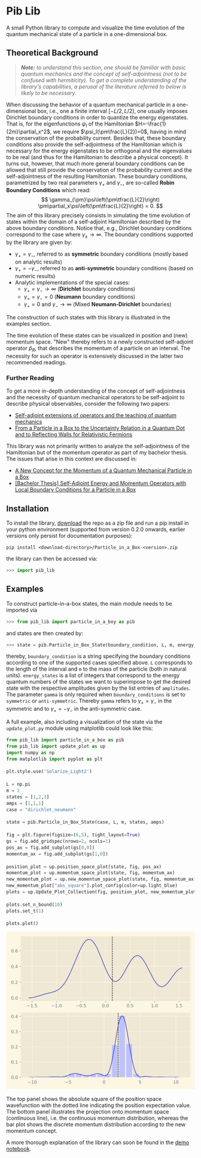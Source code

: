 # Pib Lib
A small Python library to compute and visualize the time evolution of the quantum mechanical state of a particle in a one-dimensional box.

## Theoretical Background 
> **_Note:_** _to understand this section, one should be familiar with basic quantum mechanics and the concept of self-adjointness (not to be confused with hermiticity). To get a complete understanding of the library's capabilities, a perusal of the literature referred to below is likely to be necessary._

When discussing the behavior of a quantum mechanical particle in a one-dimensional box, i.e., one a finite interval $[-L/2, L/2]$, one usually imposes Dirichlet boundary conditions in order to quantize the energy eigenstates. That is, for the eigenfunctions $\psi_l$ of the Hamiltonian $H=-\frac{1}{2m}\partial_x^2$, we require $\psi_l(\pm\frac{L}{2})=0$, having in mind the conservation of the probability current. Besides that, these boundary conditions also provide the self-adjointness of the Hamiltonian which is necessary for the energy eigenstates to be orthogonal and the eigenvalues to be real (and thus for the Hamiltonian to describe a physical concept). It turns out, however, that much more general boundary conditions can be allowed that still provide the conservation of the probability current and the self-adjointness of the resulting Hamiltonian. These boundary conditions, parametrized by two real parameters $\gamma_+$ and $\gamma_-$, are so-called **Robin Boundary Conditions** which read: 
$$ \gamma_{\pm}\psi\left(\pm\tfrac{L}{2}\right) \pm\partial_x\psi\left(\pm\tfrac{L}{2}\right) = 0. $$
The aim of this library precisely consists in simulating the time evolution of states within the domain of a self-adjoint Hamiltonian described by the above boundary conditions. Notice that, e.g., Dirichlet boundary conditions correspond to the case where $\gamma_{\pm} \to \infty$. The boundary conditions supported by the library are given by:
- $\gamma_+ = \gamma_-$, referred to as **symmetric** boundary conditions (mostly based on analytic results)
- $\gamma_+ = -\gamma_-$, referred to as **anti-symmetric** boundary conditions (based on numeric results)
- Analytic implementations of the special cases:
  - $\gamma_+ = \gamma_- \to \infty$ (**Dirichlet** boundary conditions)
  - $\gamma_+ = \gamma_- = 0$ (**Neumann** boundary conditions)
  - $\gamma_+ = 0$ and $\gamma_- \to \infty$ (Mixed **Neumann-Dirichlet** boundaries)  

The construction of such states with this library is illustrated in the examples section.

The time evolution of these states can be visualized in position and (new) momentum space. "New" thereby refers to a newly constructed self-adjoint operator $\hat{p}_R$,  that describes the momentum of a particle on an interval. The necessity for such an operator is extensively discussed in the latter two recommended readings.  

### Further Reading
To get a more in-depth understanding of the concept of self-adjointness and the necessity of quantum mechanical operators to be self-adjoint to describe physical observables, consider the following two papers:
- [Self-adjoint extensions of operators and the teaching of quantum mechanics](https://arxiv.org/pdf/quant-ph/0103153.pdf) 
- [From a Particle in a Box to the Uncertainty Relation in a Quantum Dot and to Reflecting Walls for Relativistic Fermions](https://arxiv.org/pdf/1105.0391v1.pdf)


This library was not primarily written to analyze the self-adjointness of the Hamiltonian but of the momentum operator as part of my bachelor thesis. The issues that arise in this context are discussed in:
- [A New Concept for the Momentum of a Quantum Mechanical Particle in a Box](https://arxiv.org/pdf/2012.09596.pdf)
- [[Bachelor Thesis] Self-Adjoint Energy and Momentum Operators with Local Boundary Conditions for a Particle in a Box](http://www.wiese.itp.unibe.ch/theses/wyss_bachelor.pdf)


## Installation
To install the library, [download](https://github.com/Basistransformoptimusprime/Particle_in_a_Box/tags) the repo as a zip file and run a pip install in your python environment (supported from version 0.2.0 onwards, earlier versions only persist for documentation purposes):
```
pip install <download-directory>/Particle_in_a_Box-<version>.zip
```
the library can then be accessed via:
```python
>>> import pib_lib
```

## Examples
To construct particle-in-a-box states, the main module needs to be imported via
```python
>>> from pib_lib import particle_in_a_boy as pib
```
and states are then created by:
```python
>>> state = pib.Particle_in_Box_State(boundary_condition, L, m, energy_states, amplitudes, gamma)
```
thereby, `boundary_condition` is a string specifying the boundary conditions according to one of the supported cases specified above. `L` corresponds to the length of the interval and `m` to the mass of the particle (both in natural units). `energy_states` is a list of integers that correspond to the energy quantum numbers of the states we want to superimpose to get the desired state with the respective amplitudes given by the list entries of `amplitudes`. The parameter `gamma` is only required when `boundary_conditions` is set to `symmetric` or `anti-symmetric`. Thereby `gamma` refers to $\gamma_+ = \gamma_-$ in the symmetric and to $\gamma_+ = -\gamma_-$ in the anti-symmetric case.

A full example, also including a visualization of the state via the `update_plot.py` module using matplotlib could look like this:
```python
from pib_lib import particle_in_a_box as pib
from pib_lib import update_plot as up
import numpy as np
from matplotlib import pyplot as plt

plt.style.use('Solarize_Light2')

L = np.pi
m = 1
states = [1,2,3]
amps = [1,1,1]
case = "dirichlet_neumann"

state = pib.Particle_in_Box_State(case, L, m, states, amps)

fig = plt.figure(figsize=(6,5), tight_layout=True)
gs = fig.add_gridspec(nrows=2, ncols=1)
pos_ax = fig.add_subplot(gs[0,0])
momentum_ax = fig.add_subplot(gs[1,0])

position_plot = up.position_space_plot(state, fig, pos_ax)
momentum_plot = up.momentum_space_plot(state, fig, momentum_ax)
new_momentum_plot = up.new_momentum_space_plot(state, fig, momentum_ax)
new_momentum_plot["abs_square"].plot_config(color=up.light_blue)
plots = up.Update_Plot_Collection(fig, position_plot, new_momentum_plot, momentum_plot)

plots.set_n_bound(10)
plots.set_t(1)

plots.plot()
```

<p align="center">
  <img 
    src="img/simple_demo.svg" 
  >
</p>



The top panel shows the absolute square of the position space wavefunction with the dotted line indicating the position expectation value. The bottom panel illustrates the projection onto momentum space (continuous line), i.e. the continuous momentum distribution, whereas the bar plot shows the discrete momentum distribution according to the new momentum concept.


A more thorough explanation of the library can soon be found in the [demo notebook](Notebooks/demo.ipynb).